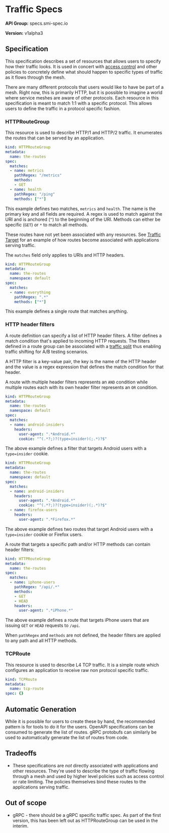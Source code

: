# Traffic Specs

**API Group:** specs.smi-spec.io

**Version:** v1alpha3

## Specification

This specification describes a set of resources that allows users to specify
how their traffic looks. It is used in concert with
[access control](/apis/traffic-access/v1alpha2/traffic-access.md) and
other policies to concretely define what should happen to specific
types of traffic as it flows through the mesh.

There are many different protocols that users would like to have be part of a
mesh. Right now, this is primarily HTTP, but it is possible to imagine a world
where service meshes are aware of other protocols. Each resource in this
specification is meant to match 1:1 with a specific protocol. This allows users
to define the traffic in a protocol specific fashion.

### HTTPRouteGroup

This resource is used to describe HTTP/1 and HTTP/2 traffic. It enumerates the
routes that can be served by an application.

```yaml
kind: HTTPRouteGroup
metadata:
  name: the-routes
spec:
  matches:
  - name: metrics
    pathRegex: "/metrics"
    methods:
    - GET
  - name: health
    pathRegex: "/ping"
    methods: ["*"]
```

This example defines two matches, `metrics` and `health`. The name is the
primary key and all fields are required. A regex is used to match against the
URI and is anchored (`^`) to the beginning of the URI. Methods can either be
specific (`GET`) or `*` to match all methods.

These routes have not yet been associated with any resources. See
[Traffic Target](/apis/traffic-access/v1alpha2/traffic-access.md) for an example
of how routes become associated with applications serving traffic.

The `matches` field only applies to URIs and HTTP headers.

```yaml
kind: HTTPRouteGroup
metadata:
  name: the-routes
  namespace: default
spec:
  matches:
  - name: everything
    pathRegex: ".*"
    methods: ["*"]
```

This example defines a single route that matches anything.

### HTTP header filters

A route definition can specify a list of HTTP header filters.
A filter defines a match condition that's applied to incoming HTTP requests.
The filters defined in a route group can be associated with a
[traffic split](/apis/traffic-split/v1alpha3/traffic-split.md) thus enabling traffic
shifting for A/B testing scenarios.

A HTTP filter is a key-value pair, the key is the name of the HTTP header and
the value is a regex expression that defines the match condition for that header.

A route with multiple header filters represents an `AND` condition while multiple
routes each with its own header filter represents an `OR` condition.

```yaml
kind: HTTPRouteGroup
metadata:
  name: the-routes
  namespace: default
spec:
  matches:
  - name: android-insiders
    headers:
      user-agent: ".*Android.*"
      cookie: "^(.*?;)?(type=insider)(;.*)?$"
```

The above example defines a filter that targets Android users with a
`type=insider` cookie.

```yaml
kind: HTTPRouteGroup
metadata:
  name: the-routes
  namespace: default
spec:
  matches:
  - name: android-insiders
    headers:
      user-agent: ".*Android.*"
      cookie: "^(.*?;)?(type=insider)(;.*)?$"
  - name: firefox-users
    headers:
      user-agent: ".*Firefox.*"
```

The above example defines two routes that target Android users with a `type=insider`
cookie or Firefox users.

A route that targets a specific path and/or HTTP methods can contain header filters:

```yaml
kind: HTTPRouteGroup
metadata:
  name: the-routes
spec:
  matches:
  - name: iphone-users
    pathRegex: "/api/.*"
    methods:
    - GET
    - HEAD
    headers:
      user-agent: ".*iPhone.*"
```

The above example defines a route that targets iPhone users that are issuing
`GET` or `HEAD` requests to `/api`.

When `pathRegex` and `methods` are not defined, the header filters are applied
to any path and all HTTP methods.

### TCPRoute

This resource is used to describe L4 TCP traffic. It is a simple route which configures
an application to receive raw non protocol specific traffic.

```yaml
kind: TCPRoute
metadata:
  name: tcp-route
spec: {}
```

## Automatic Generation

While it is possible for users to create these by hand, the recommended pattern
is for tools to do it for the users. OpenAPI specifications can be consumed to
generate the list of routes. gRPC protobufs can similarly be used to
automatically generate the list of routes from code.

## Tradeoffs

* These specifications are *not* directly associated with applications and other
  resources. They're used to describe the type of traffic flowing through a mesh
  and used by higher level policies such as access control or rate limiting. The
  policies themselves bind these routes to the applications serving traffic.

## Out of scope

* gRPC - there should be a gRPC specific traffic spec. As part of the first
  version, this has been left out as HTTPRouteGroup can be used in the interim.
